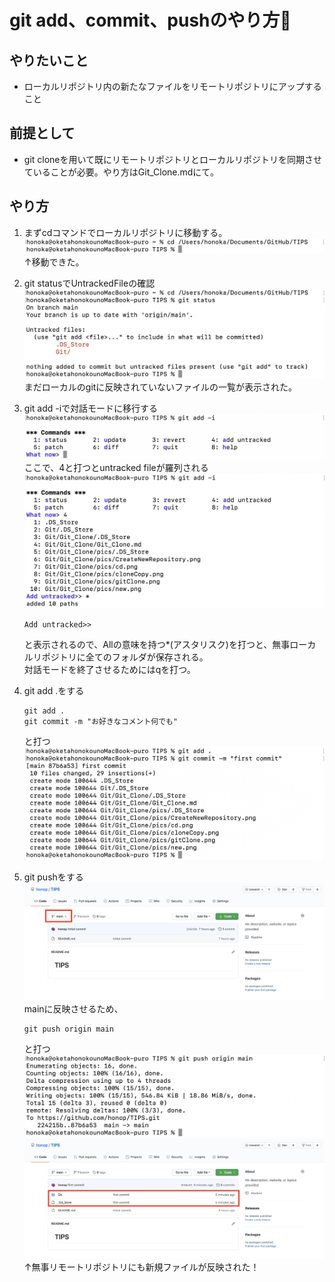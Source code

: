 # git add、commit、pushのやり方

## やりたいこと
* ローカルリポジトリ内の新たなファイルをリモートリポジトリにアップすること


## 前提として
* git cloneを用いて既にリモートリポジトリとローカルリポジトリを同期させていることが必要。やり方はGit_Clone.mdにて。

## やり方
1. まずcdコマンドでローカルリポジトリに移動する。
    <img alt="qiita-square" src="pics/cd.png">
    ↑移動できた。

2. git statusでUntrackedFileの確認
    <img alt="qiita-square" src="pics/UntrackedFile.png">
    まだローカルのgitに反映されていないファイルの一覧が表示された。

3. git add -iで対話モードに移行する
    <img alt="qiita-square" src="pics/gitadd1.png">
    ここで、4と打つとuntracked fileが羅列される
    <img alt="qiita-square" src="pics/gitadd2.png">
    ```
    Add untracked>> 
    ```
    と表示されるので、Allの意味を持つ*(アスタリスク)を打つと、無事ローカルリポジトリに全てのフォルダが保存される。  
    対話モードを終了させるためにはqを打つ。

4. git add .をする  
    ```
    git add .  
    git commit -m "お好きなコメント何でも"
    ```
    と打つ
    <img alt="qiita-square" src="pics/gitadd3.png">

5. git pushをする
    <img alt="qiita-square" src="pics/push.png">
    mainに反映させるため、
    ```  
    git push origin main  
    ```
    と打つ
    <img alt="qiita-square" src="pics/gitpush.png">
    <img alt="qiita-square" src="pics/pushdone.png">
    ↑無事リモートリポジトリにも新規ファイルが反映された！


